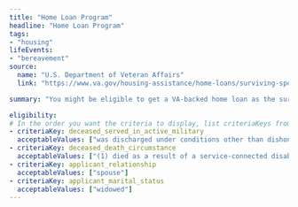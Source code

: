 ```yaml
---
title: "Home Loan Program"
headline: "Home Loan Program"
tags: 
- "housing"
lifeEvents: 
- "bereavement"
source:
  name: "U.S. Department of Veteran Affairs"
  link: "https://www.va.gov/housing-assistance/home-loans/surviving-spouse/"

summary: "You might be eligible to get a VA-backed home loan as the surviving spouse of a Veteran."

eligibility:
# In the order you want the criteria to display, list criteriaKeys from the csv here, each followed by a comma-separated list of which values indicate eligibility for that criteria. Wrap individual values in quotes if they have inner commas.
- criteriaKey: deceased_served_in_active_military
  acceptableValues: ["was discharged under conditions other than dishonorable", "died while on active duty"]
- criteriaKey: deceased_death_circumstance
  acceptableValues: ["(1) died as a result of a service-connected disability", "(2) died while receiving or traveling to receive VA care", "(3) died while eligible, pending to receive or receiving VA compensation / pension"]
- criteriaKey: applicant_relationship
  acceptableValues: ["spouse"]
- criteriaKey: applicant_marital_status
  acceptableValues: ["widowed"]
---
```

